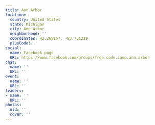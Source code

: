 ```yaml
---
title: Ann Arbor
location:
  country: United States
  state: Michigan
  city: Ann Arbor
  neighborhood: ''
  coordinates: 42.268157, -83.731229
  plusCode: ''
social:
  name: Facebook page
  URL: https://www.facebook.com/groups/free.code.camp.ann.arbor
chat:
  name: ''
  URL: ''
event:
  name: ''
  URL: ''
leaders:
- name: ''
  URL: ''
photos:
  old: ''
  cover: ''
---
```

